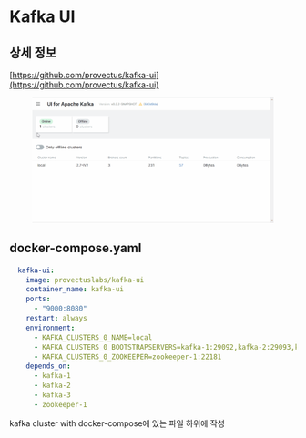 # Kafka UI



## 상세 정보

[https://github.com/provectus/kafka-ui](https://github.com/provectus/kafka-ui)

<figure><img src="../../.gitbook/assets/image (1).png" alt=""><figcaption></figcaption></figure>

## docker-compose.yaml

```yaml
  kafka-ui:
    image: provectuslabs/kafka-ui
    container_name: kafka-ui
    ports:
      - "9000:8080"
    restart: always
    environment:
      - KAFKA_CLUSTERS_0_NAME=local
      - KAFKA_CLUSTERS_0_BOOTSTRAPSERVERS=kafka-1:29092,kafka-2:29093,kafka-3:29094
      - KAFKA_CLUSTERS_0_ZOOKEEPER=zookeeper-1:22181
    depends_on:
      - kafka-1
      - kafka-2
      - kafka-3
      - zookeeper-1
```

kafka cluster with docker-compose에 있는 파일 하위에 작성

